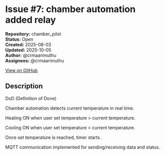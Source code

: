 # Issue #7: chamber automation added relay

**Repository:** chamber_pilot  
**Status:** Open  
**Created:** 2025-08-03  
**Updated:** 2025-10-05  
**Author:** @crmaarimuthu  
**Assignees:** @crmaarimuthu  

[View on GitHub](https://github.com/Simtestlab/chamber_pilot/issues/7)

## Description

DoD (Definition of Done)

Chamber automation detects current temperature in real time.

Heating ON when user set temperature > current temperature.

Cooling ON when user set temperature < current temperature.

Once set temperature is reached, timer starts .

MQTT communication implemented for sending/receiving data and status.